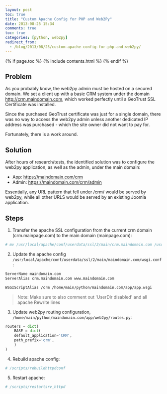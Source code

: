 ```yaml
---
layout: post
toc: true
title: "Custom Apache Config for PHP and Web2Py"
date: 2013-08-25 15:34
comments: true
toc: true
categories: [python, web2py]
redirect_from:
  - /blog/2013/08/25/custom-apache-config-for-php-and-web2py/
---
```


{% if page.toc %}
{% include contents.html %}
{% endif %}

## Problem

As you probably know, the web2py admin must be hosted on a secured domain. We set a client up with a basic CRM system under the domain http://crm.maindomain.com, which worked perfectly until a GeoTrust SSL Certificate was installed.

Since the purchased GeoTrust certificate was just for a single domain, there was no way to access the web2py admin unless another dedicated IP address was purchased - which the site owner did not want to pay for.

Fortunately, there is a work around.

## Solution

After hours of research/tests, the identified solution was to configure the web2py application, as well as the admin, under the main domain:

- App: https://maindomain.com/crm
- Admin: https://maindomain.com/crm/admin

Essentially, any URL pattern that fell under /crm/ would be served by web2py, while all other URLS would be served by an existing Joomla application.


## Steps

1. Transfer the apache SSL configuration from the current crm domain (crm.mainpage.com) to the main domain (mainpage.com):

``` sh
# mv /usr/local/apache/conf/userdata/ssl/2/main/crm.maindomain.com /usr/local/apache/conf/userdata/ssl/2/main/maindomain.com
```

2. Update the apache config `/usr/local/apache/conf/userdata/ssl/2/main/maindomain.com/wsgi.conf`:

``` sh
ServerName maindomain.com
ServerAlias crm.maindomain.com www.maindomain.com

WSGIScriptAlias /crm /home/main/python/maindomain.com/app/app.wsgi
```

> Note: Make sure to also comment out 'UserDir disabled' and all apache Rewrite lines

3. Update web2py routing configuration, `/home/main/python/maindomain.com/app/web2py/routes.py`:

``` python
routers = dict(
    BASE = dict(
    default_application='CRM',
    path_prefix='crm',
    )
)
```

 4. Rebuild apache config:

``` sh
# /scripts/rebuildhttpdconf
```

5. Restart apache:

``` sh
# /scripts/restartsrv_httpd
```
